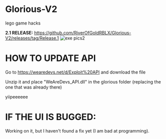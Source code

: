 # Glorious-V2
lego game hacks

**2.1 RELEASE:**
https://github.com/RiverOfGoldRBLX/Glorious-V2/releases/tag/Release.1
![exe pics2](https://user-images.githubusercontent.com/110769767/206927651-449d2ef5-9b01-462a-ae1a-a9fbd36db2f5.png)

# HOW TO UPDATE API
Go to https://wearedevs.net/d/Exploit%20API and download the file  
  
Unzip it and place "WeAreDevs_API.dll" in the glorious folder (replacing the one that was already there)  
  
yiipeeeeee  
  
# IF THE UI IS BUGGED:

Working on it, but I haven't found a fix yet (I am bad at programming).
